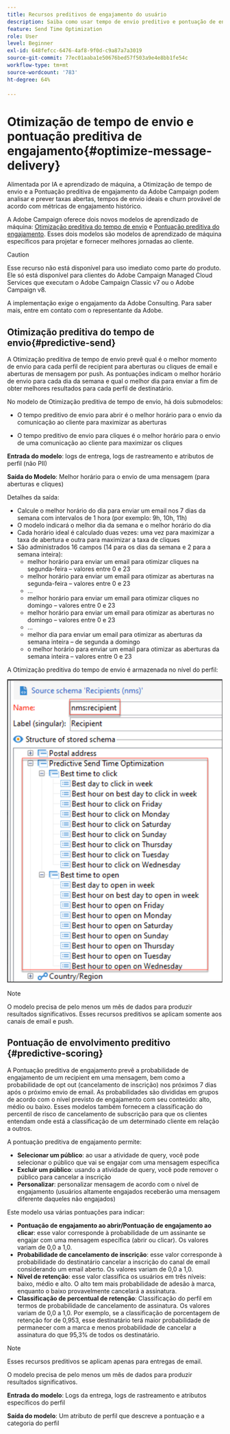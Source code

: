 ```yaml
---
title: Recursos preditivos de engajamento do usuário
description: Saiba como usar tempo de envio preditivo e pontuação de engajamento
feature: Send Time Optimization
role: User
level: Beginner
exl-id: 648fefcc-6476-4af8-9f0d-c9a87a7a3019
source-git-commit: 77ec01aaba1e50676bed57f503a9e4e8bb1fe54c
workflow-type: tm+mt
source-wordcount: '783'
ht-degree: 64%

---
```


# Otimização de tempo de envio e pontuação preditiva de engajamento{#optimize-message-delivery}

Alimentada por IA e aprendizado de máquina, a Otimização de tempo de envio e a Pontuação preditiva de engajamento da Adobe Campaign podem analisar e prever taxas abertas, tempos de envio ideais e churn provável de acordo com métricas de engajamento histórico.

A Adobe Campaign oferece dois novos modelos de aprendizado de máquina: [Otimização preditiva do tempo de envio](#predictive-send) e [Pontuação preditiva do engajamento](#predictive-scoring). Esses dois modelos são modelos de aprendizado de máquina específicos para projetar e fornecer melhores jornadas ao cliente.

>[!CAUTION]
>
>Esse recurso não está disponível para uso imediato como parte do produto. Ele só está disponível para clientes do Adobe Campaign Managed Cloud Services que executam o Adobe Campaign Classic v7 ou o Adobe Campaign v8.
>
>A implementação exige o engajamento da Adobe Consulting. Para saber mais, entre em contato com o representante da Adobe.
>


## Otimização preditiva do tempo de envio{#predictive-send}

A Otimização preditiva de tempo de envio prevê qual é o melhor momento de envio para cada perfil de recipient para aberturas ou cliques de email e aberturas de mensagem por push. As pontuações indicam o melhor horário de envio para cada dia da semana e qual o melhor dia para enviar a fim de obter melhores resultados para cada perfil de destinatário.

No modelo de Otimização preditiva de tempo de envio, há dois submodelos:

* O tempo preditivo de envio para abrir é o melhor horário para o envio da comunicação ao cliente para maximizar as aberturas

* O tempo preditivo de envio para cliques é o melhor horário para o envio de uma comunicação ao cliente para maximizar os cliques


**Entrada do modelo**: logs de entrega, logs de rastreamento e atributos de perfil (não PII)

**Saída do Modelo**: Melhor horário para o envio de uma mensagem (para aberturas e cliques)

Detalhes da saída:

* Calcule o melhor horário do dia para enviar um email nos 7 dias da semana com intervalos de 1 hora (por exemplo: 9h, 10h, 11h)
* O modelo indicará o melhor dia da semana e o melhor horário do dia
* Cada horário ideal é calculado duas vezes: uma vez para maximizar a taxa de abertura e outra para maximizar a taxa de cliques
* São administrados 16 campos (14 para os dias da semana e 2 para a semana inteira):
   * melhor horário para enviar um email para otimizar cliques na segunda-feira – valores entre 0 e 23
   * melhor horário para enviar um email para otimizar as aberturas na segunda-feira – valores entre 0 e 23
   * ...
   * melhor horário para enviar um email para otimizar cliques no domingo – valores entre 0 e 23
   * melhor horário para enviar um email para otimizar as aberturas no domingo – valores entre 0 e 23
   * ...
   * melhor dia para enviar um email para otimizar as aberturas da semana inteira – de segunda a domingo
   * o melhor horário para enviar um email para otimizar as aberturas da semana inteira – valores entre 0 e 23


A Otimização preditiva do tempo de envio é armazenada no nível do perfil:

![](assets/sto-schema.png)


>[!NOTE]
>
>O modelo precisa de pelo menos um mês de dados para produzir resultados significativos. Esses recursos preditivos se aplicam somente aos canais de email e push.
>


## Pontuação de envolvimento preditivo {#predictive-scoring}

A Pontuação preditiva de engajamento prevê a probabilidade de engajamento de um recipient em uma mensagem, bem como a probabilidade de opt out (cancelamento de inscrição) nos próximos 7 dias após o próximo envio de email. As probabilidades são divididas em grupos de acordo com o nível previsto de engajamento com seu conteúdo: alto, médio ou baixo. Esses modelos também fornecem a classificação do percentil de risco de cancelamento de subscrição para que os clientes entendam onde está a classificação de um determinado cliente em relação a outros.

A pontuação preditiva de engajamento permite:

* **Selecionar um público**: ao usar a atividade de query, você pode selecionar o público que vai se engajar com uma mensagem específica
* **Excluir um público**: usando a atividade de query, você pode remover o público para cancelar a inscrição
* **Personalizar**: personalizar mensagem de acordo com o nível de engajamento (usuários altamente engajados receberão uma mensagem diferente daqueles não engajados)

Este modelo usa várias pontuações para indicar:

* **Pontuação de engajamento ao abrir/Pontuação de engajamento ao clicar**: esse valor corresponde à probabilidade de um assinante se engajar com uma mensagem específica (abrir ou clicar). Os valores variam de 0,0 a 1,0.
* **Probabilidade de cancelamento de inscrição**: esse valor corresponde à probabilidade do destinatário cancelar a inscrição do canal de email considerando um email aberto. Os valores variam de 0,0 a 1,0.
* **Nível de retenção**: esse valor classifica os usuários em três níveis: baixo, médio e alto. O alto tem mais probabilidade de adesão à marca, enquanto o baixo provavelmente cancelará a assinatura.
* **Classificação de percentual de retenção**: Classificação do perfil em termos de probabilidade de cancelamento de assinatura. Os valores variam de 0,0 a 1,0. Por exemplo, se a classificação de porcentagem de retenção for de 0,953, esse destinatário terá maior probabilidade de permanecer com a marca e menos probabilidade de cancelar a assinatura do que 95,3% de todos os destinatário.

>[!NOTE]
>
>Esses recursos preditivos se aplicam apenas para entregas de email.
>
>O modelo precisa de pelo menos um mês de dados para produzir resultados significativos.

**Entrada do modelo**: Logs da entrega, logs de rastreamento e atributos específicos do perfil

**Saída do modelo**: Um atributo de perfil que descreve a pontuação e a categoria do perfil
